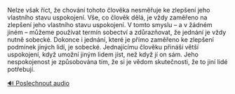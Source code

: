 
Nelze však říct, že chování tohoto člověka nesměřuje ke zlepšení jeho vlastního stavu uspokojení. Vše, co člověk dělá, je vždy zaměřeno na zlepšení jeho vlastního stavu uspokojení. V tomto smyslu – a v žádném jiném – můžeme používat termín sobectví a zdůrazňovat, že jednání je vždy nutně sobecké. Dokonce i jednání, které je přímo zaměřeno ke zlepšení podmínek jiných lidí, je sobecké. Jednajícímu člověku přináší větší uspokojení, když umožní jiným lidem jíst, než když jí on sám. Jeho nespokojenost je způsobována tím, že si je vědom skutečnosti, že to jiní lidé potřebují.

[🔊 Poslechnout audio](/data/7-paragraphs/audio/chapter_48/para_005-Nelze-vak-ct-e-chovn-tohoto-lovka-nesmu.mp3)
